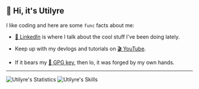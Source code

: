 ## 👋 Hi, it's Utilyre

I like coding and here are some `func` facts about me:

- [💬 LinkedIn][linkedin] is where I talk about the cool stuff I've been doing lately.

- Keep up with my devlogs and tutorials on [🎬 YouTube][youtube].

- If it bears my [🔑 GPG key][gpg], then lo, it was forged by my own hands.

[linkedin]: https://linkedin.com/in/amirabbas-fazelinia
[youtube]: https://youtube.com/@utilyre
[gpg]: https://github.com/utilyre.gpg

---

![Utilyre's Statistics][stats]
![Utilyre's Skills][skills]

[stats]: https://github-readme-stats.vercel.app/api?username=utilyre&count_private=true&theme=gruvbox&show_icons=true&hide_border=true
[languages]: https://github-readme-stats.vercel.app/api/top-langs?username=utilyre&langs_count=8&layout=compact&theme=gruvbox&hide_border=true
[skills]: https://skillicons.dev/icons?i=unity,cs,cpp,cmake,go,lua,linux&perline=3
